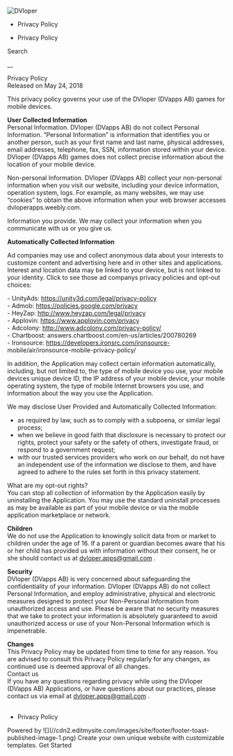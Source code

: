![DVloper](/uploads/9/9/8/8/99887856/dvloperskyltny.png)

  * Privacy Policy 

  * Privacy Policy 

Search

__

  
Privacy Policy  
Released on May 24, 2018  
  
This privacy policy governs your use of the DVloper (DVapps AB) games for
mobile devices.  
  
 **User Collected Information**  
Personal Information. DVloper (DVapps AB) do not collect Personal Information.
“Personal Information” is information that identifies you or another person,
such as your first name and last name, physical addresses, email addresses,
telephone, fax, SSN, information stored within your device.  
DVloper (DVapps AB) games does not collect precise information about the
location of your mobile device.  
  
Non-personal Information. DVloper (DVapps AB) collect your non-personal
information when you visit our website, including your device information,
operation system, logs. For example, as many websites, we may use “cookies” to
obtain the above information when your web browser accesses
dvloperapps.weebly.com.  
  
Information you provide. We may collect your information when you communicate
with us or you give us.  
  
 **Automatically Collected Information**  
  
Ad companies may use and collect anonymous data about your interests to
customize content and advertising here and in other sites and applications.
Interest and location data may be linked to your device, but is not linked to
your identity. Click to see those ad companys privacy policies and opt-out
choices:  
  
\- UnityAds: https://unity3d.com/legal/privacy-policy  
\- Admob: https://policies.google.com/privacy  
\- HeyZap: http://www.heyzap.com/legal/privacy  
\- Applovin: https://www.applovin.com/privacy  
\- Adcolony: http://www.adcolony.com/privacy-policy/  
\- Chartboost: answers.chartboost.com/en-us/articles/200780269  
\- Ironsource: https://developers.ironsrc.com/ironsource-
mobile/air/ironsource-mobile-privacy-policy/​  
  
In addition, the Application may collect certain information automatically,
including, but not limited to, the type of mobile device you use, your mobile
devices unique device ID, the IP address of your mobile device, your mobile
operating system, the type of mobile Internet browsers you use, and
information about the way you use the Application.  
  
We may disclose User Provided and Automatically Collected Information:  
* as required by law, such as to comply with a subpoena, or similar legal process;  
* when we believe in good faith that disclosure is necessary to protect our rights, protect your safety or the safety of others, investigate fraud, or respond to a government request;  
* with our trusted services providers who work on our behalf, do not have an independent use of the information we disclose to them, and have agreed to adhere to the rules set forth in this privacy statement.  
  
What are my opt-out rights?  
You can stop all collection of information by the Application easily by
uninstalling the Application. You may use the standard uninstall processes as
may be available as part of your mobile device or via the mobile application
marketplace or network.  
  
 **Children**  
We do not use the Application to knowingly solicit data from or market to
children under the age of 16. If a parent or guardian becomes aware that his
or her child has provided us with information without their consent, he or she
should contact us at dvloper.apps@gmail.com .  
  
 **Security**  
DVloper (DVapps AB) is very concerned about safeguarding the confidentiality
of your information. DVloper (DVapps AB) do not collect Personal Information,
and employ administrative, physical and electronic measures designed to
protect your Non-Personal Information from unauthorized access and use. Please
be aware that no security measures that we take to protect your information is
absolutely guaranteed to avoid unauthorized access or use of your Non-Personal
Information which is impenetrable.  
  
 **Changes**  
This Privacy Policy may be updated from time to time for any reason. You are
advised to consult this Privacy Policy regularly for any changes, as continued
use is deemed approval of all changes.  
Contact us  
If you have any questions regarding privacy while using the DVloper (DVapps
AB) Applications, or have questions about our practices, please contact us via
email at dvloper.apps@gmail.com .  
​

  * Privacy Policy 

Powered by  ![](//cdn2.editmysite.com/images/site/footer/footer-toast-
published-image-1.png) Create your own unique website with customizable
templates. Get Started

